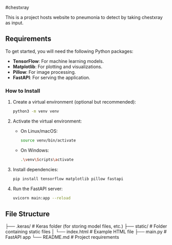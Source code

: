 #chestxray

This is a project hosts website to pneumonia to detect by taking chestxray as input.  

## Requirements

To get started, you will need the following Python packages:

- **TensorFlow**: For machine learning models.
- **Matplotlib**: For plotting and visualizations.
- **Pillow**: For image processing.
- **FastAPI**: For serving the application.

### How to Install

1. Create a virtual environment (optional but recommended):
    ```bash
    python3 -m venv venv
    ```

2. Activate the virtual environment:
    - On Linux/macOS:
        ```bash
        source venv/bin/activate
        ```
    - On Windows:
        ```bash
        .\venv\Scripts\activate
        ```

3. Install dependencies:
    ```bash
    pip install tensorflow matplotlib pillow fastapi
    ```

4. Run the FastAPI server:
    ```bash
    uvicorn main:app --reload
    ```

## File Structure



├── .keras/                # Keras folder (for storing model files, etc.)
├── static/                # Folder containing static files
│   └── index.html         # Example HTML file
├── main.py                # FastAPI app
└── README.md              # Project requirements



